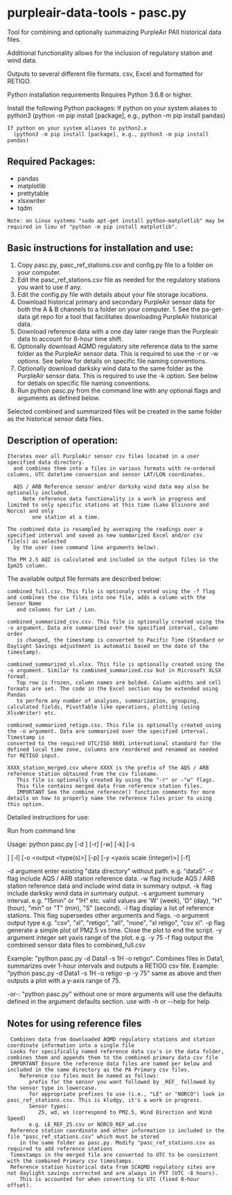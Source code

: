 # purpleair-data-tools - pasc.py
Tool for combining and optionally summaizing PurpleAir PAII historical data files.

Additional functionality allows for the inclusion of regulatory station and wind data.

Outputs to several different file formats. csv, Excel and formatted for RETIGO.

Python installation requirements
   Requires Python 3.6.8 or higher.

   Install the following Python packages:
    If python on your system aliases to python3
      (python -m pip install [package], e.g., python -m pip install pandas)

    If python on your system aliases to python2.x
      (python3 -m pip install [package], e.g., python3 -m pip install pandas)

   ## Required Packages:
   * pandas
   * matplotlib
   * prettytable
   * xlsxwriter
   * tqdm

    Note: on Linux systems "sudo apt-get install python-matplotlib" may be
    required in lieu of "python -m pip install matplotlib".

## Basic instructions for installation and use:
   1. Copy pasc.py, pasc_ref_stations.csv and config.py file to a folder on your computer.
   2. Edit the pasc_ref_stations.csv file as needed for the regulatory stations you want to use if any.
   3. Edit the config.py file with details about your file storage locations.
   4. Download historical primary and secondary PurpleAir sensor data for both the A & B channels to a folder on your computer.
     1. See the pa-get-data git repo for a tool that facilitates downloading PurpleAir historical data.
   5. Download reference data with a one day later range than the Purpleair
       data to account for 8-hour time shift.
   6. Optionally download AQMD regulatory site reference data to the same folder
    as the PurpleAir sensor data. This is required to use the -r or -w options.
       See below for details on specific file naming conventions.
   7. Optionally download darksky wind data to the same folder as the PurpleAir
    sensor data. This is required to use the -k option.
       See below for detials on specific file naming conventions.
   8. Run python pasc.py from the command line with any optional flags and arguments as defined below.

   Selected combined and summarized files will be created in the same folder as the historical sensor data files.


## Description of operation:
    Iterates over all PurpleAir sensor csv files located in a user specified data directory.
      and combines them into a files in various formats with re-ordered columns, UTC datetime conversion and sensor LAT/LON coordinates.

      AQS / ARB Reference sensor and/or darksky wind data may also be optionally included.
         Note reference data functionality is a work in progress and limited to only specific stations at this time (Lake Elsinore and Norco) and only
            one station at a time.

    The combined data is resampled by averaging the readings over a specified interval and saved as new summarized Excel and/or csv file(s) as selected
      by the user (see command line arguments below).

    The PM 2.5 AQI is calculated and included in the output files in the Ipm25 column.

 The available output file formats are described below:

    combined_full.csv. This file is optionaly created using the -f flag and combines the csv files into one file, adds a column with the Sensor Name
       and columns for Lat / Lon.
 
    combined_summarized_csv.csv. This file is optionally created using the -o argument. Data are summarized over the specified interval, Column order
       is changed, the timestamp is converted to Pacific Time (Standard or Daylight Savings adjustment is automatic based on the date of the timestamp).

    combined_summarized_xl.xlsx. This file is optionally created using the -o argument. Similar to combined_summarized.csv but in Microsoft XLSX format. 
       Top row is frozen, column names are bolded. Column widths and cell formats are set. The code in the Excel section may be extended using Pandas 
       to perform any number of analyses, summarization, grouping, calculated fields, PivotTable like operations, plotting (using XlsxWriter) etc.

    combined_summarized_retigo.csv. This file is optionally created using the -o argument. Data are summarized over the specified interval. Timestamp is
    converted to the required UTC/ISO 8601 international standard for the defined local time zone, columns are reordered and renamed as needed for RETIGO input.

    XXXX_station_merged.csv where XXXX is the prefix of the AQS / ARB reference station obtained from the csv filename. 
       This file is optionally created by using the "-r" or -"w" flags.
       This file contains merged data from reference station files. 
       IMPORTANT See the combine_reference() function comments for more details on how to properly name the reference files prior to using this option.


 Detailed instructions for use:

 Run from command line 

 Usage:  python pasc.py [-d <data directory>] [-r] [-w] [-k] [-s <summary interval>] [-l] [-o <output <type(s)>] [-p] [-y <yaxis scale (integer)>] [-f]

   -d argument enter existing "data directory" without path. e.g. "data5".
   -r flag include AQS / ARB station reference data.
   -w flag include AQS / ARB station reference data and include wind data in summary output.
   -k flag include darksky wind data in summary output.
   -s argument summary interval. e.g. "15min" or "1H" etc. 
         valid values are 'W' (week), 'D" (day), "H" (hour), "min" or "T" (min), "S" (second).
   -l flag display a list of reference stations. This flag supersedes other arguments and flags.
   -o argument output type e.g. "csv", "xl", "retigo", "all", "none", "xl retigo", "csv xl".
   -p flag generate a simple plot of PM2.5 vs time. Close the plot to end the script.
   -y argument integer set yaxis range of the plot. e.g. -y 75
   -f flag output the combined sensor data files to combined_full.csv

   Example: "python pasc.py -d Data1 -s 1H -o retigo". Combines files in Data1, summarizes over 1-hour intervals and outputs a RETIGO csv file.
   Example: "python pasc.py -d Data1 -s 1H -o retigo -p -y 75" same as above and then outputs a plot with a y-axis range of 75.

   -or-: "python pasc.py" without one or more arguments will use the defaults defined in the argument defaults section.
   use with -h or --help for help.

##  Notes for using reference files
     Combines data from downloaded AQMD regulatory stations and station coordinate information into a single file
     Looks for specifically named reference data csv's in the data folder, combines them and appends them to the combined primary data csv file
     IMPORTANT Ensure the reference data files are named per below and included in the same directory as the PA Primary csv files.
        Reference csv files must be named as follows:
           prefix for the sensor you want followed by _REF_ followed by the sensor type in lowercase.
           for appropriate prefixes to use (i.e., "LE" or "NORCO") look in pasc_ref_stations.csv. This is kludgy, it's a work in progress.
           Sensor types:
              25, wd, ws (correspond to PM2.5, Wind Direction and Wind Speed)
           e.g. LE_REF_25.csv or NORCO_REF_wd.csv
     Reference station coordinate and other information is included in the file "pasc_ref_stations.csv" which must be stored 
        in the same folder as pasc.py. Modify "pasc_ref_stations.csv as required to add reference stations
     Timestamps in the merged file are converted to UTC to be consistent with the combined Primary csv timestamps.
     Reference station historical data from SCAQMD regulatory sites are not daylight savings corrected and are always in PST (UTC -8 hours). 
        This is accounted for when converting to UTC (fixed 8-hour offset).
